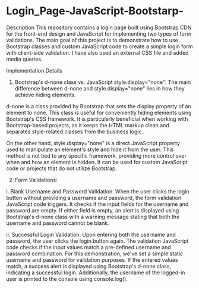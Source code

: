 # Login_Page-JavaScript-Bootstarp-
Description
This repository contains a login page built using Bootstrap CDN for the front-end design and JavaScript for implementing two types of form validations. 
The main goal of this project is to demonstrate how to use Bootstrap classes and custom JavaScript code to create a simple login form with client-side validation.
I have also used an external CSS file  and added media queries.

Implementation Details

1. Bootstrap's d-none class vs. JavaScript style.display="none":
The main difference between d-none and style.display="none" lies in how they achieve hiding elements.

d-none is a class provided by Bootstrap that sets the display property of an element to none. 
This class is useful for conveniently hiding elements using Bootstrap's CSS framework.
It is particularly beneficial when working with Bootstrap-based projects, as it keeps the HTML markup clean and separates 
style-related classes from the business logic.

On the other hand, style.display="none" is a direct JavaScript property used to manipulate an element's style and hide it from the user.
This method is not tied to any specific framework, providing more control over when and how an element is hidden.
It can be used for custom JavaScript code or projects that do not utilize Bootstrap.

2. Form Validations:
   
i. Blank Username and Password Validation:
When the user clicks the login button without providing a username and password, the form validation JavaScript code triggers.
 It checks if the input fields for the username and password are empty.
 If either field is empty, an alert is displayed using Bootstrap's d-none class with a warning message stating that both the username and password cannot be blank.

ii. Successful Login Validation:
Upon entering both the username and password, the user clicks the login button again. 
The validation JavaScript code checks if the input values match a pre-defined username and password combination. 
For this demonstration, we've set a simple static username and password for validation purposes. If the entered values match,
a success alert is displayed using Bootstrap's d-none class, indicating a successful login.
Additionally, the username of the logged-in user is printed to the console using console.log().
